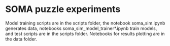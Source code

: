 # SOMA puzzle experiments

Model training scripts are in the scripts folder, the notebook soma_sim.ipynb generates data, notebooks soma_sim_model_trainer*.ipynb train models, and test scripts are in the scripts folder. Notebooks for results plotting are in the data folder.
